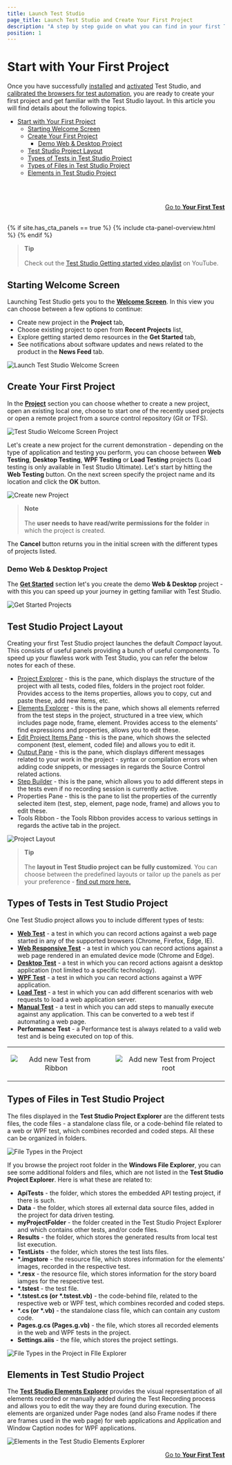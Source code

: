 ```yaml
---
title: Launch Test Studio
page_title: Launch Test Studio and Create Your First Project
description: "A step by step guide on what you can find in your first Test Studio project. Create a Test Studio Project. Start automating with Test Studio."
position: 1
---
```

# Start with Your First Project

Once you have successfully <a href="/prerequisites/installation/install-procedure" target="_blank">installed</a> and <a href="/prerequisites/license-activation/activating-your-license" target="_blank">activated</a> Test Studio, and <a href="/prerequisites/configure-your-browser/browser-configuration" target="_blank">calibrated the browsers for test automation</a>, you are ready to create your first project and get familiar with the Test Studio layout. In this article you will find details about the following topics.

- [Start with Your First Project](#start-with-your-first-project)
	- [Starting Welcome Screen](#starting-welcome-screen)
	- [Create Your First Project](#create-your-first-project)
		- [Demo Web \& Desktop Project](#demo-web--desktop-project)
	- [Test Studio Project Layout](#test-studio-project-layout)
	- [Types of Tests in Test Studio Project](#types-of-tests-in-test-studio-project)
	- [Types of Files in Test Studio Project](#types-of-files-in-test-studio-project)
	- [Elements in Test Studio Project](#elements-in-test-studio-project)

<br><br>
<div><a style="float:right" href="/getting-started/first-test">Go to <strong>Your First Test</strong></a></div>
<br><br>

{% if site.has_cta_panels == true %}
{% include cta-panel-overview.html %}
{% endif %}

> __Tip__
><br>
><br>
> Check out the <a href="https://www.youtube.com/watch?v=oTGExEVfdsk&list=PLvmaC-XMqeBa7evdakaPkd_kctAJRm85h" target="_blank">Test Studio Getting started video playlist</a> on YouTube.

## Starting Welcome Screen

Launching Test Studio gets you to the <a href="/general-information/start-a-project/welcome-screen" target="_blank">**Welcome Screen**</a>. In this view you can choose between a few options to continue: 
* Create new project in the __Project__ tab,
* Choose existing project to open from __Recent Projects__ list, 
* Explore getting started demo resources in the __Get Started__ tab, 
* See notifications about software updates and news related to the product in the __News Feed__ tab.

![Launch Test Studio Welcome Screen](/img/getting-started/first-project/fig0b.png)

## Create Your First Project

In the <a href="/general-information/start-a-project/welcome-screen#create-a-new-project" target="_blank">**Project**</a> section you can choose whether to create a new project, open an existing local one, choose to start one of the recently used projects or open a remote project from a source control repository (Git or TFS).

![Test Studio Welcome Screen Project](/img/getting-started/first-project/fig0a.png)

Let's create a new project for the current demonstration - depending on the type of application and testing you perform, you can choose between __Web Testing__, __Desktop Testing__, __WPF Testing__ or __Load Testing__ projects (Load testing is only available in Test Studio Ultimate). Let's start by hitting the __Web Testing__ button. On the next screen specify the project name and its location and click the **OK** button.

![Create new Project](/img/getting-started/first-project/fig00.png)

> __Note__
><br>
><br>
> The __user needs to have read/write permissions for the folder__ in which the project is created. 

The __Cancel__ button returns you in the initial screen with the different types of projects listed.

### Demo Web & Desktop Project

The <a href="/general-information/start-a-project/welcome-screen#get-started" target="_blank">**Get Started**</a> section let's you create the demo __Web & Desktop__ project - with this you can speed up your journey in getting familiar with Test Studio.

![Get Started Projects](/img/getting-started/first-project/fig01.png)

## Test Studio Project Layout

Creating your first Test Studio project launches the default _Compact_ layout. This consists of useful panels providing a bunch of useful components. To speed up your flawless work with Test Studio, you can refer the below notes for each of these.

- <a href="/features/project-explorer/overview" target="_blank">Project Explorer</a> - this is the pane, which displays the structure of the project with all tests, coded files, folders in the project root folder. Provides access to the items properties, allows you to copy, cut and paste these, add new items, etc.
- <a href="/features/elements-explorer/overview" target="_blank">Elements Explorer</a> - this is the pane, which shows all elements referred from the test steps in the project, structured in a tree view, which includes page node, frame, element. Provides access to the elements' find expressions and properties, allows you to edit these.
- <a href="/features/test-maintenance/steps-pane" target="_blank">Edit Project Items Pane</a> - this is the pane, which shows the selected component (test, element, coded file) and allows you to edit it.
- <a href="/features/coded-steps/output-panel" target="_blank">Output Pane</a> - this is the pane, which displays different messages related to your work in the project - syntax or compilation errors when adding code snippets, or messages in regards the Source Control related actions.
- <a href="/general-information/test-recording/step-suggestions" target="_blank">Step Builder</a> - this is the pane, which allows you to add different steps in the tests even if no recording session is currently active.
- Properties Pane - this is the pane to list the properties of the currently selected item (test, step, element, page node, frame) and allows you to edit these.
- Tools Ribbon - the Tools Ribbon provides access to various settings in regards the active tab in the project.

![Project Layout](/img/getting-started/first-project/project-components.png)

> __Tip__
><br>
><br>
> The __layout in Test Studio project can be fully customized__. You can choose between the predefined layouts or tailor up the panels as per your preference - <a href="/automated-tests/customize-project/custom-layout" target="_blank">find out more here.</a>

## Types of Tests in Test Studio Project

One Test Studio project allows you to include different types of tests:

- <a href="/automated-tests/recording/overview#start-a-recording-session" target="_blank">__Web Test__</a> - a test in which you can record actions against a web page started in any of the supported browsers (Chrome, Firefox, Edge, IE).
-  <a href="/automated-tests/responsive/responsive-test" target="_blank">__Web Responsive Test__</a> - a test in which you can record actions against a web page rendered in an emulated device mode (Chrome and Edge).
- <a href="/automated-tests/desktop-testing/desktop-test" target="_blank">__Desktop Test__</a> - a test in which you can record actions agaisnt a desktop application (not limited to a specific technology).
- <a href="/automated-tests/wpf/wpf-test" target="_blank">__WPF Test__</a> - a test in which you can record actions against a WPF application.
- <a href="/automated-tests/load/overview" target="_blank">__Load Test__</a> - a test in which you can add different scenarios with web requests to load a web application server.
- <a href="/automated-tests/performance/overview" target="_blank">__Manual Test__</a> - a test in which you can add steps to manually execute against any application. This can be converted to a web test if automating a web page.
- __Performance Test__ - a Performance test is always related to a valid web test and is being executed on top of this.

<table id="no-table" style="border:none;">
	<tr style="text-align: center; background-color: transparent; border:none;">
		<td>
		
![Add new Test from Ribbon](/img/getting-started/first-project/add-new-test1.png) <td>
<td>

![Add new Test from Project root](/img/getting-started/first-project/add-new-test2.png)</td>
</tr>
</table>

## Types of Files in Test Studio Project

The files displayed in the __Test Studio Project Explorer__ are the different tests files, the code files - a standalone class file, or a code-behind file related to a web or WPF test, which combines recorded and coded steps. All these can be organized in folders.

![File Types in the Project](/img/getting-started/first-project/file-types.png)

If you browse the project root folder in the __Windows File Explorer__, you can see some additional folders and files, which are not listed in the __Test Studio Project Explorer__. Here is what these are related to:

- __ApiTests__ - the folder, which stores the embedded API testing project, if there is such.
- __Data__ - the folder, which stores all external data source files, added in the project for data driven testing.
- __myProjectFolder__ - the folder created in the Test Studio Project Explorer and which contains other tests, and/or code files.
- __Results__ - the folder, which stores the generated results from local test list execution.
- __TestLists__ - the folder, which stores the test lists files.
- __*.imgstore__ - the resource file, which stores information for the elements' images, recorded in the respective test.
- __*.resx__ - the resource file, which stores information for the story board iamges for the respective test.
- __*.tstest__ - the test file.
- __*.tstest.cs (or *.tstest.vb)__ - the code-behind file, related to the respective web or WPF test, which combines recorded and coded steps. 
- __*.cs (or *.vb)__ - the standalone class file, which can contain any custom code.
- __Pages.g.cs (Pages.g.vb)__ - the file, which stores all recorded elements in the web and WPF tests in the project.
- __Settings.aiis__ - the file, which stores the project settings.

![File Types in the Project in FIle Explorer](/img/getting-started/first-project/file-types-in-file-explorer.png)

## Elements in Test Studio Project

The <a href="/features/elements-explorer/overview" target="_blank">__Test Studio Elements Explorer__</a> provides the visual representation of all elements recorded or manually added during the Test Recording process and allows you to edit the way they are found during execution. The elements are organized under Page nodes (and also Frame nodes if there are frames used in the web page) for web applications and Application and Window Caption nodes for WPF applications.

![Elements in the Test Studio Elements Explorer](/img/getting-started/first-project/elements-and-page-nodes.png)

<div><a style="float:right" href="/getting-started/first-test">Go to <strong>Your First Test</strong></a></div>